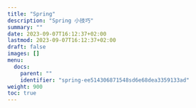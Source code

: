```yaml
---
title: "Spring"
description: "Spring 小技巧"
summary: ""
date: 2023-09-07T16:12:37+02:00
lastmod: 2023-09-07T16:12:37+02:00
draft: false
images: []
menu:
  docs:
    parent: ""
    identifier: "spring-ee514306871548sd6e68dea3359133ad"
weight: 900
toc: true
---
```

